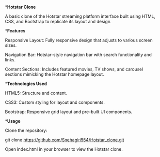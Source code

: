 ***Hotstar Clone**

A basic clone of the Hotstar streaming platform interface built using HTML, CSS, and Bootstrap to replicate its layout and design.



***Features**

Responsive Layout: Fully responsive design that adjusts to various screen sizes.

Navigation Bar: Hotstar-style navigation bar with search functionality and links.

Content Sections: Includes featured movies, TV shows, and carousel sections mimicking the Hotstar homepage layout.




***Technologies Used**

HTML5: Structure and content.

CSS3: Custom styling for layout and components.

Bootstrap: Responsive grid layout and pre-built UI components.




***Usage**

Clone the repository:

git clone https://github.com/Snehagiri554/Hotstar_clone.git

Open index.html in your browser to view the Hotstar clone.
